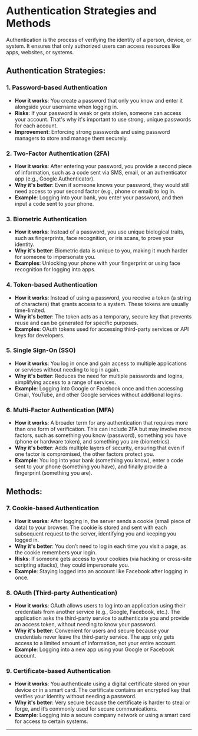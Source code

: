 # Authentication Strategies and Methods

Authentication is the process of verifying the identity of a person, device, or system. It ensures that only authorized users can access resources like apps, websites, or systems.

## Authentication Strategies:

### 1. Password-based Authentication
- **How it works**: You create a password that only you know and enter it alongside your username when logging in.
- **Risks**: If your password is weak or gets stolen, someone can access your account. That's why it's important to use strong, unique passwords for each account.
- **Improvement**: Enforcing strong passwords and using password managers to store and manage them securely.

### 2. Two-Factor Authentication (2FA)
- **How it works**: After entering your password, you provide a second piece of information, such as a code sent via SMS, email, or an authenticator app (e.g., Google Authenticator).
- **Why it's better**: Even if someone knows your password, they would still need access to your second factor (e.g., phone or email) to log in.
- **Example**: Logging into your bank, you enter your password, and then input a code sent to your phone.

### 3. Biometric Authentication
- **How it works**: Instead of a password, you use unique biological traits, such as fingerprints, face recognition, or iris scans, to prove your identity.
- **Why it's better**: Biometric data is unique to you, making it much harder for someone to impersonate you.
- **Examples**: Unlocking your phone with your fingerprint or using face recognition for logging into apps.

### 4. Token-based Authentication
- **How it works**: Instead of using a password, you receive a token (a string of characters) that grants access to a system. These tokens are usually time-limited.
- **Why it's better**: The token acts as a temporary, secure key that prevents reuse and can be generated for specific purposes.
- **Examples**: OAuth tokens used for accessing third-party services or API keys for developers.

### 5. Single Sign-On (SSO)
- **How it works**: You log in once and gain access to multiple applications or services without needing to log in again.
- **Why it's better**: Reduces the need for multiple passwords and logins, simplifying access to a range of services.
- **Example**: Logging into Google or Facebook once and then accessing Gmail, YouTube, and other Google services without additional logins.

### 6. Multi-Factor Authentication (MFA)
- **How it works**: A broader term for any authentication that requires more than one form of verification. This can include 2FA but may involve more factors, such as something you know (password), something you have (phone or hardware token), and something you are (biometrics).
- **Why it's better**: Adds multiple layers of security, ensuring that even if one factor is compromised, the other factors protect you.
- **Example**: You log into your bank (something you know), enter a code sent to your phone (something you have), and finally provide a fingerprint (something you are).

## Methods:

### 7. Cookie-based Authentication
- **How it works**: After logging in, the server sends a cookie (small piece of data) to your browser. The cookie is stored and sent with each subsequent request to the server, identifying you and keeping you logged in.
- **Why it's better**: You don’t need to log in each time you visit a page, as the cookie remembers your login.
- **Risks**: If someone gets access to your cookies (via hacking or cross-site scripting attacks), they could impersonate you.
- **Example**: Staying logged into an account like Facebook after logging in once.

### 8. OAuth (Third-party Authentication)
- **How it works**: OAuth allows users to log into an application using their credentials from another service (e.g., Google, Facebook, etc.). The application asks the third-party service to authenticate you and provide an access token, without needing to know your password.
- **Why it's better**: Convenient for users and secure because your credentials never leave the third-party service. The app only gets access to a limited amount of information, not your entire account.
- **Example**: Logging into a new app using your Google or Facebook account.

### 9. Certificate-based Authentication
- **How it works**: You authenticate using a digital certificate stored on your device or in a smart card. The certificate contains an encrypted key that verifies your identity without needing a password.
- **Why it's better**: Very secure because the certificate is harder to steal or forge, and it’s commonly used for secure communications.
- **Example**: Logging into a secure company network or using a smart card for access to certain systems.

---
